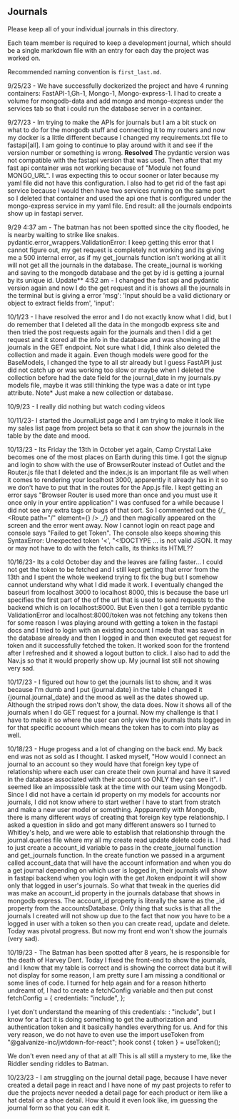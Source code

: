 ## Journals

Please keep all of your individual journals in this directory.

Each team member is required to keep a development journal, which should be a single markdown file with an entry for each day the project was worked on.

Recommended naming convention is `first_last.md`.

9/25/23 -
We have successfully dockerized the project and have 4 running containers: FastAPI-1,Gh-1, Mongo-1, Mongo-express-1. I had to create a volume for mongodb-data and add mongo and mongo-express under the services tab so that i could run the database server in a container.

9/27/23 -
Im trying to make the APIs for journals but I am a bit stuck on what to do for the mongodb stuff and connecting it to my routers and now my docker is a little different because I changed my requirements.txt file to fastapi[all]. I am going to continue to play around with it and see if the version number or something is wrong.
**Resolved** The pydantic version was not compatible with the fastapi version that was used.
Then after that my fast api container was not working because of "Module not found MONGO_URL". I was expecting this to occur sooner or later because my yaml file did not have this configuration. I also had to get rid of the fast api service because I would then have two services running on the same port so I deleted that container and used the api one that is configured under the mongo-express service in my yaml file. End result: all the journals endpoints show up in fastapi server.

9/29 4:37 am -
The batman has not been spotted since the city flooded, he is nearby waiting to strike like snakes.
pydantic.error_wrappers.ValidationError: <unprintable ValidationError object> I keep getting this error that I cannot figure out, my get request is completely not working and its giving me a 500 internal error, as if my get_journals function isn't working at all it will not get all the journals in the database. The create_journal is working and saving to the mongodb database and the get by id is getting a journal by its unique id.
Update\*\* 4:52 am - I changed the fast api and pydantic version again and now I do the get request and it is shows all the journals in the terminal but is giving a error 'msg': 'Input should be a valid dictionary or object to extract fields from', 'input':

10/1/23 -
I have resolved the error and I do not exactly know what I did, but I do remember that I deleted all the data in the mongodb express site and then tried the post requests again for the journals and then I did a get request and it stored all the info in the database and was showing all the journals in the GET endpoint. Not sure what I did, I think also deleted the collection and made it again. Even though models were good for the BaseModels, I changed the type to all str already but I guess FastAPI just did not catch up or was working too slow or maybe when I deleted the collection before had the date field for the journal_date in my journals.py models file, maybe it was still thinking the type was a date or int type attribute. Note\* Just make a new collection or database.

10/9/23 -
I really did nothing but watch coding videos

10/11/23-
I started the JournalList page and I am trying to make it look like my sales list page from project beta so that it can show the journals in the table by the date and mood.

10/13/23 -
Its Friday the 13th in October yet again, Camp Crystal Lake becomes one of the most places on Earth during this time.
I got the signup and login to show with the use of BrowserRouter instead of Outlet and the Router.js file that I deleted and the index.js is an important file as well when it comes to rendering your localhost 3000, apparently it already has <App/> in it so we don't have to put that in the routes for the App.js file. I kept getting an error says "Browser Router is used more than once and you must use it once only in your entire application" I was confused for a while because I did not see any extra <BrowserRouter> tags or bugs of that sort. So I commented out the {/_ <Route path="/" element={<App />} /> _/} and then magically appeared on the screen and the error went away. Now I cannot login on react page and console says "Failed to get Token". The console also keeps showing this SyntaxError: Unexpected token '<', "<!DOCTYPE ... is not valid JSON. It may or may not have to do with the fetch calls, its thinks its HTML??

10/16/23-
Its a cold October day and the leaves are falling faster... I could not get the token to be fetched and I still kept getting that error from the 13th and I spent the whole weekend trying to fix the bug but I somehow cannot understand why what I did made it work. I eventually changed the baseurl from localhost 3000 to localhost 8000, this is because the base url specifies the first part of the of the url that is used to send requests to the backend which is on localhost:8000. But Even then I got a terrible pydantic ValidationError and localhost:8000/token was not fetching any tokens then for some reason I was playing around with getting a token in the fastapi docs and I tried to login with an existing account I made that was saved in the database already and then I logged in and then executed get request for token and it successfully fetched the token. It worked soon for the frontend after I refreshed and it showed a logout button to click. I also had to add the Nav.js so that it would properly show up. My journal list still not showing very sad.

10/17/23 -
I figured out how to get the journals list to show, and it was because I'm dumb and I put {journal.date} in the table I changed it {journal.journal_date} and the mood as well as the dates showed up. Although the striped rows don't show, the data does. Now it shows all of the journals when I do GET request for a journal. Now my challenge is that I have to make it so where the user can only view the journals thats logged in for that specific account which means the token has to com into play as well.

10/18/23 -
Huge progess and a lot of changing on the back end. My back end was not as sold as I thought. I asked myself, "How would I connect an journal to an account so they would have that foreign key type of relationship where each user can create their own journal and have it saved in the database associated with their account so ONLY they can see it". I seemed like an imposssible task at the time with our team using Mongodb. Since I did not have a certain id property on my models for accounts nor journals, I did not know where to start wether I have to start from stratch and make a new user model or something. Appparently with Mongodb, there is many different ways of creating that foreign key type relationship. I asked a question in slido and got many different answers so I turned to Whitley's help, and we were able to establish that relationship through the journal.queries file where my all my create read update delete code is. I had to just create a account_id variable to pass in the create_journal function and get_journals function. In the create function we passed in a argument called account_data that will have the account information and when you do a get journal depending on which user is logged in, their journals will show in fastapi backend when you login with the get /token endpoint it will show only that logged in user's journals. So what that tweak in the queries did was make an account_id property in the journals database that shows in mongodb express. The account_id property is literally the same as the \_id property from the accountsDatabase. Only thing that sucks is that all the journals I created will not show up due to the fact that now you have to be a logged in user with a token so then you can create read, update and delete. Today was pivotal progress. But now my front end won't show the journals (very sad).

10/19/23 -
The Batman has been spotted after 8 years, he is responsible for the death of Harvey Dent.
Today I fixed the front-end to show the journals, and I know that my table is correct and is showing the correct data but it will not display for some reason, I am pretty sure I am missing a conditional or some lines of code. I turned for help again and for a reason hitherto undreamt of, I had to create a fetchConfig variable and then put
const fetchConfig = {
credentials: "include",
};

I yet don't understand the meaning of this credentials: : "include", but I know for a fact it is doing something to get the authorization and authentication token and it basically handles everything for us. And for this very reason, we do not have to even use the import useToken from "@galvanize-inc/jwtdown-for-react"; hook const { token } = useToken();

We don't even need any of that at all! This is all still a mystery to me, like the Riddler sending riddles to Batman.

10/23/23 -
I am struggling on the journal detail page, because I have never created a detail page in react and I have none of my past projects to refer to due the projects never needed a detail page for each product or item like a hat detail or a shoe detail. How should it even look like, im guessing the journal form so that you can edit it.
